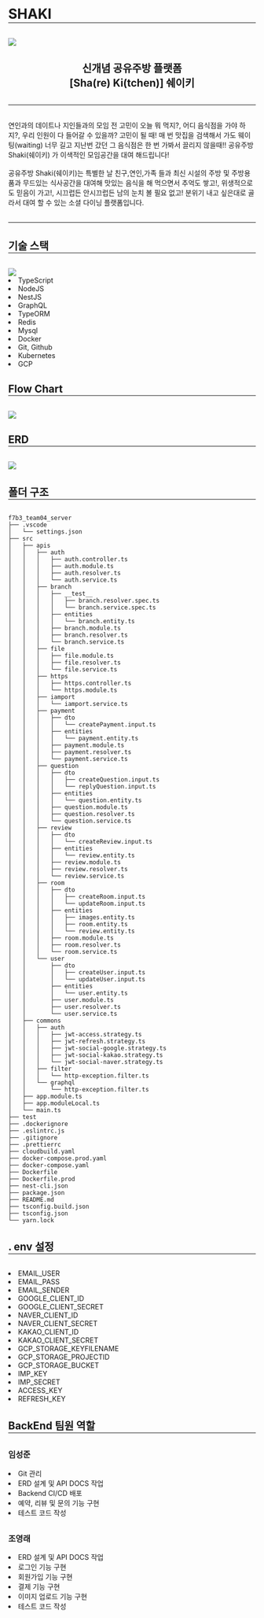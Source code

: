 <h1 style="border-bottom:2px solid gray; margin: 30px 0;">SHAKI</h1>

<img src="https://storage.googleapis.com/shaki-readme-image/logo.png">

<h2 style="text-align: center;">신개념 공유주방 플랫폼 <br> [Sha(re) Ki(tchen)] 쉐이키 
</h2>
<div style="border-top:2px solid gray; margin: 30px 0;"></div>

<div>연인과의 데이트나 지인들과의 모임 전 고민이 오늘 뭐 먹지?,  어디 음식점을 가야 하지?, 우리 인원이 다 들어갈 수 있을까? 고민이 될 때! 매 번 맛집을 검색해서 가도 웨이팅(waiting) 너무 길고 지난번 갔던 그 음식점은 한 번 가봐서 끌리지 않을때!! 공유주방 Shaki(쉐이키) 가 이색적인 모임공간을 대여 해드립니다!</div>
<br>
<div>공유주방 Shaki(쉐이키)는 특별한 날 친구,연인,가족 들과 최신 시설의 주방 및 주방용품과 무드있는 식사공간을 대여해 맛있는 음식을 해 먹으면서 추억도 쌓고!, 위생적으로도 믿음이 가고!, 시끄럽든 안시끄럽든 남의 눈치 볼 필요 없고! 분위기 내고 싶은대로 골라서 대여 할 수 있는 소셜 다이닝 플랫폼입니다.</div>

<div style="border-top:2px solid gray; margin: 30px 0;"></div>

<h2 style="border-bottom:2px solid gray; margin: 30px 0;">기술 스택</h2>

<img src="https://storage.googleapis.com/shaki-readme-image/%E1%84%80%E1%85%B5%E1%84%89%E1%85%AE%E1%86%AF%E1%84%89%E1%85%B3%E1%84%90%E1%85%A2%E1%86%A8.jpg">
</div>

<div style="margin-top: 20px 0">
  <li>TypeScript</li>
  <li>NodeJS</li>
  <li>NestJS</li>
  <li>GraphQL</li>
  <li>TypeORM</li>
  <li>Redis</li>
  <li>Mysql</li>
  <li>Docker</li>
  <li>Git, Github</li>
  <li>Kubernetes</li>
  <li>GCP</li>
</div>

<h2 style="border-bottom:2px solid gray; margin: 30px 0;">Flow Chart</h2>

<img src="https://storage.googleapis.com/shaki-readme-image/%E1%84%89%E1%85%B3%E1%84%8F%E1%85%B3%E1%84%85%E1%85%B5%E1%86%AB%E1%84%89%E1%85%A3%E1%86%BA%202022-07-30%20%E1%84%8B%E1%85%A9%E1%84%92%E1%85%AE%209.35.40.png">
</div>

<h2 style="border-bottom:2px solid gray; margin: 30px 0;">ERD</h2>

<img src="https://storage.googleapis.com/shaki-readme-image/shaki-erd.png">
</div>

<h2 style="border-bottom:2px solid gray; margin: 30px 0;">폴더 구조</h2>

```
f7b3_team04_server
├── .vscode
│   └── settings.json
├── src
│   ├── apis
│   │   ├── auth
│   │   │   ├── auth.controller.ts
│   │   │   ├── auth.module.ts
│   │   │   ├── auth.resolver.ts
│   │   │   └── auth.service.ts
│   │   ├── branch
│   │   │   ├── __test__
│   │   │   │   ├── branch.resolver.spec.ts
│   │   │   │   └── branch.service.spec.ts
│   │   │   ├── entities
│   │   │   │   └── branch.entity.ts
│   │   │   ├── branch.module.ts
│   │   │   ├── branch.resolver.ts
│   │   │   └── branch.service.ts
│   │   ├── file
│   │   │   ├── file.module.ts
│   │   │   ├── file.resolver.ts
│   │   │   └── file.service.ts
│   │   ├── https
│   │   │   ├── https.controller.ts
│   │   │   └── https.module.ts
│   │   ├── iamport
│   │   │   └── iamport.service.ts
│   │   ├── payment
│   │   │   ├── dto
│   │   │   │   └── createPayment.input.ts
│   │   │   ├── entities
│   │   │   │   └── payment.entity.ts
│   │   │   ├── payment.module.ts
│   │   │   ├── payment.resolver.ts
│   │   │   └── payment.service.ts
│   │   ├── question
│   │   │   ├── dto
│   │   │   │   ├── createQuestion.input.ts
│   │   │   │   └── replyQuestion.input.ts
│   │   │   ├── entities
│   │   │   │   └── question.entity.ts
│   │   │   ├── question.module.ts
│   │   │   ├── question.resolver.ts
│   │   │   └── question.service.ts
│   │   ├── review
│   │   │   ├── dto
│   │   │   │   └── createReview.input.ts
│   │   │   ├── entities
│   │   │   │   └── review.entity.ts
│   │   │   ├── review.module.ts
│   │   │   ├── review.resolver.ts
│   │   │   └── review.service.ts
│   │   ├── room
│   │   │   ├── dto
│   │   │   │   ├── createRoom.input.ts
│   │   │   │   └── updateRoom.input.ts
│   │   │   ├── entities
│   │   │   │   ├── images.entity.ts
│   │   │   │   ├── room.entity.ts
│   │   │   │   └── review.entity.ts
│   │   │   ├── room.module.ts
│   │   │   ├── room.resolver.ts
│   │   │   └── room.service.ts
│   │   └── user
│   │       ├── dto
│   │       │   ├── createUser.input.ts
│   │       │   └── updateUser.input.ts
│   │       ├── entities
│   │       │   └── user.entity.ts
│   │       ├── user.module.ts
│   │       ├── user.resolver.ts
│   │       └── user.service.ts
│   ├── commons
│   │   ├── auth
│   │   │   ├── jwt-access.strategy.ts
│   │   │   ├── jwt-refresh.strategy.ts
│   │   │   ├── jwt-social-google.strategy.ts
│   │   │   ├── jwt-social-kakao.strategy.ts
│   │   │   └── jwt-social-naver.strategy.ts
│   │   ├── filter
│   │   │   └── http-exception.filter.ts
│   │   └── graphql
│   │       └── http-exception.filter.ts
│   ├── app.module.ts
│   ├── app.moduleLocal.ts
│   └── main.ts
├── test
├── .dockerignore
├── .eslintrc.js
├── .gitignore
├── .prettierrc
├── cloudbuild.yaml
├── docker-compose.prod.yaml
├── docker-compose.yaml
├── Dockerfile
├── Dockerfile.prod
├── nest-cli.json
├── package.json
├── README.md
├── tsconfig.build.json
├── tsconfig.json
└── yarn.lock
```

<h2 style="border-bottom:2px solid gray; margin: 30px 0;">. env 설정</h2>

<div>
  <li>EMAIL_USER</li>
  <li>EMAIL_PASS</li>
  <li>EMAIL_SENDER</li>
  <li>GOOGLE_CLIENT_ID</li>
  <li>GOOGLE_CLIENT_SECRET</li>
  <li>NAVER_CLIENT_ID</li>
  <li>NAVER_CLIENT_SECRET</li>
  <li>KAKAO_CLIENT_ID</li>
  <li>KAKAO_CLIENT_SECRET</li>
  <li>GCP_STORAGE_KEYFILENAME</li>
  <li>GCP_STORAGE_PROJECTID</li>
  <li>GCP_STORAGE_BUCKET</li>
  <li>IMP_KEY</li>
  <li>IMP_SECRET</li>
  <li>ACCESS_KEY</li>
  <li>REFRESH_KEY</li>
</div>

<h2 style="border-bottom:2px solid gray; margin: 30px 0;">BackEnd 팀원 역할</h2>

<h3>임성준</h3>
<div>
  <li>Git 관리</li>
  <li>ERD 설계 및 API DOCS 작업</li>
  <li>Backend CI/CD 배포</li>
  <li>예약, 리뷰 및 문의 기능 구현</li>
  <li>테스트 코드 작성</li>
</div>

<h3 style="margin-top: 30px;">조영래</h3>
<div>
  <li>ERD 설계 및 API DOCS 작업</li>
  <li>로그인 기능 구현</li>
  <li>회원가입 기능 구현</li>
  <li>결제 기능 구현</li>
  <li>이미지 업로드 기능 구현</li>
  <li>테스트 코드 작성</li>
</div>
